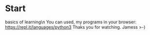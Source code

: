 # Start
basics of learning\n
You can used, my programs in your browser:
https://repl.it/languages/python3
Thaks you for watching.
Jamess  >-)
